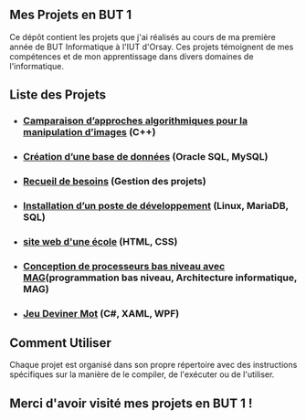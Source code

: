 ## Mes Projets en BUT 1
Ce dépôt contient les projets que j'ai réalisés au cours de ma première année de BUT Informatique à l'IUT d'Orsay. Ces projets témoignent de mes compétences et de mon apprentissage dans divers domaines de l'informatique.

## Liste des Projets
 * ### [Camparaison d’approches algorithmiques pour la manipulation d’images](https://github.com/Taycir-B/Mes-projets-en-BUT1/tree/main/COMPARAISON%20D%E2%80%99APPROCHES%20ALGORITHMIQUES%20POUR%20LA%20MANIPULATION%20D%E2%80%99IMAGES) (C++)
 * ### [Création d’une base de données](https://github.com/Taycir-B/Mes-projets-en-BUT1/tree/main/Creation%20d'une%20Base%20de%20donn%C3%A9e-%20Cabinet%20du%20Groupe) (Oracle SQL, MySQL)
 * ### [Recueil de besoins](https://github.com/Taycir-B/Mes-projets-en-BUT1/tree/main/Recueil%20de%20besoin) (Gestion des projets)
 * ### [Installation d’un poste de développement](https://github.com/Taycir-B/Mes-projets-en-BUT1/blob/main/INSTALLATION%20D%E2%80%99UN%20POSTE%20DE%20DEVELOPPEMENT.pdf) (Linux, MariaDB, SQL)
 * ### [site web d'une école](https://github.com/Taycir-B/Mes-projets-en-BUT1/tree/main/site%20web%20d'une%20%C3%A9cole) (HTML, CSS)
 * ### [Conception de processeurs bas niveau avec MAG](https://github.com/Taycir-B/Mes-projets-en-BUT1/tree/3863737ad1c17b2b3bbc4b1da4c3ef1502158548/Conception%20de%20processeurs%20bas%20niveau%20avec%20MAG)(programmation bas niveau, Architecture informatique, MAG)
 * ### [Jeu Deviner Mot](https://github.com/Taycir-B/Mes-projets-en-BUT1/tree/8ed748ab8a836f36fce4877940e19fe4d846cbbc/JeuDevinerMot_C%23_XAML_WPF) (C#, XAML, WPF)

## Comment Utiliser
Chaque projet est organisé dans son propre répertoire avec des instructions spécifiques sur la manière de le compiler, de l'exécuter ou de l'utiliser.

## Merci d'avoir visité mes projets en BUT 1 !
